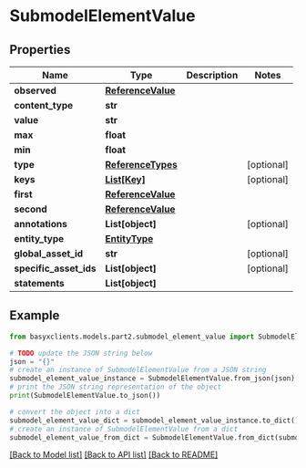 # SubmodelElementValue


## Properties

Name | Type | Description | Notes
------------ | ------------- | ------------- | -------------
**observed** | [**ReferenceValue**](ReferenceValue.md) |  | 
**content_type** | **str** |  | 
**value** | **str** |  | 
**max** | **float** |  | 
**min** | **float** |  | 
**type** | [**ReferenceTypes**](ReferenceTypes.md) |  | [optional] 
**keys** | [**List[Key]**](Key.md) |  | [optional] 
**first** | [**ReferenceValue**](ReferenceValue.md) |  | 
**second** | [**ReferenceValue**](ReferenceValue.md) |  | 
**annotations** | **List[object]** |  | [optional] 
**entity_type** | [**EntityType**](EntityType.md) |  | 
**global_asset_id** | **str** |  | [optional] 
**specific_asset_ids** | **List[object]** |  | [optional] 
**statements** | **List[object]** |  | 

## Example

```python
from basyxclients.models.part2.submodel_element_value import SubmodelElementValue

# TODO update the JSON string below
json = "{}"
# create an instance of SubmodelElementValue from a JSON string
submodel_element_value_instance = SubmodelElementValue.from_json(json)
# print the JSON string representation of the object
print(SubmodelElementValue.to_json())

# convert the object into a dict
submodel_element_value_dict = submodel_element_value_instance.to_dict()
# create an instance of SubmodelElementValue from a dict
submodel_element_value_from_dict = SubmodelElementValue.from_dict(submodel_element_value_dict)
```
[[Back to Model list]](../README.md#documentation-for-models) [[Back to API list]](../README.md#documentation-for-api-endpoints) [[Back to README]](../README.md)


